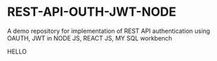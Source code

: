 # REST-API-OUTH-JWT-NODE
A demo repository for implementation of REST API authentication using OAUTH, JWT in NODE JS, REACT JS, MY SQL workbench

HELLO

